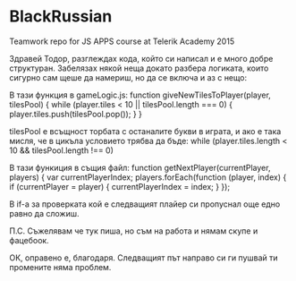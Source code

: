 # BlackRussian
Teamwork repo for JS APPS course at Telerik Academy 2015

Здравей Тодор, разглеждах кода, който си написал и е много добре структуран. Забелязах някой неща докато разбера логиката, които сигурно сам щеше да намериш, но да се включа и аз с нещо:

В тази функция в gameLogic.js:
function giveNewTilesToPlayer(player, tilesPool) {
        while (player.tiles < 10 || tilesPool.length === 0) {
            player.tiles.push(tilesPool.pop());
        }
    }
    
tilesPool e всъщност торбата с останалите букви в играта, и ако е така мисля, че в цикъла условието трябва да бъде:
 while (player.tiles.length < 10 && tilesPool.length !== 0)
 
 В тази функиция в същия файл:
 function getNextPlayer(currentPlayer, players) {
        var currentPlayerIndex;
        players.forEach(function (player, index) {
            if (currentPlayer = player) {
                currentPlayerIndex = index;
            }
        });
        
В if-a за проверката кой е следващият плайер си пропуснал още едно равно да сложиш.

П.С. Съжелявам че тук пиша, но съм на работа и нямам скупе и фацебоок.

ОК, оправено е, благодаря. Следващият път направо си ги пушвай ти промените няма проблем.

